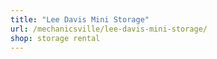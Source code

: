 ```yaml
---
title: "Lee Davis Mini Storage"
url: /mechanicsville/lee-davis-mini-storage/
shop: storage rental
---
```

